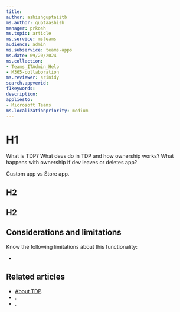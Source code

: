 ```yaml
---
title: 
author: ashishguptaiitb
ms.author: guptaashish
manager: prkosh
ms.topic: article
ms.service: msteams
audience: admin
ms.subservice: teams-apps
ms.date: 09/20/2024
ms.collection: 
- Teams_ITAdmin_Help
- M365-collaboration
ms.reviewer: srinidy
search.appverid: 
f1keywords: 
description: 
appliesto: 
- Microsoft Teams
ms.localizationpriority: medium
---
```


# H1


<!--- 
> [!NOTE]
> This feature is available only for the Commercial environments and not for GCC, GCC(H), and DoD environments.
--->

What is TDP?
What devs do in TDP and how ownership works?
What happens with ownership if dev leaves or deletes app?

Custom app vs Store app.




## H2




## H2



## Considerations and limitations

Know the following limitations about this functionality:

* 

## Related articles

* [About TDP]().
* []().
* []().
